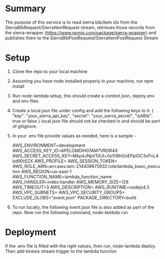 # Summary
The purpose of this service is to read sierra bib/item ids from the SierraBibRequest/SierraItemRequest stream, retrieves those records from the sierra-wrapper (https://www.npmjs.com/package/sierra-wrapper) and publishes them to the SierraBibPostRequest/SierraItemPostRequest Stream

# Setup
1. Clone the repo to your local machine
2. Assuming you have node installed properly in your machine, run npm install
2. Run node-lambda setup, this should create a context.json, deploy.env and env files
3. Create a local.json file under config and add the following keys to it:
    {
        "key": "your_sierra_api_key",
        "secret": "your_sierra_secret",
        "isABib": true or false
    }
    local.json file should not be checked in and should be part of gitignore.
4. In your .env file provide values as needed, here is a sample - 

    AWS_ENVIRONMENT=development
    AWS_ACCESS_KEY_ID=APELOMDIH07AM7VROR4X
    AWS_SECRET_ACCESS_KEY=Mkp4JNpV10Ul+0z516hGnEPpiOC3xPvL4bd90tSZX
    AWS_PROFILE=
    AWS_SESSION_TOKEN=
    AWS_ROLE_ARN=arn:aws:iam::214409875932:role/lambda_basic_execution
    AWS_REGION=us-east-1
    AWS_FUNCTION_NAME=lambda_function_name
    AWS_HANDLER=index.handler
    AWS_MEMORY_SIZE=128
    AWS_TIMEOUT=3
    AWS_DESCRIPTION=
    AWS_RUNTIME=nodejs4.3
    AWS_VPC_SUBNETS=
    AWS_VPC_SECURITY_GROUPS=
    EXCLUDE_GLOBS="event.json"
    PACKAGE_DIRECTORY=build    

5. To run locally, the following event.json file is also added as part of the repo.
Now run the following command, node-lambda run

# Deployment
If the .env file is filled with the right values, then 
run, node-lambda deploy. Then add kinesis stream trigger to the lambda function


